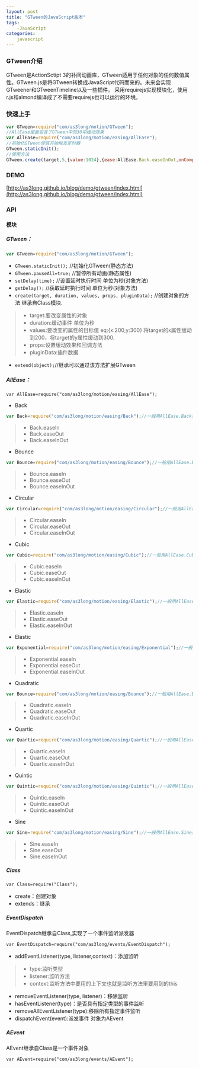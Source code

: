 ```yaml
---
layout: post
title: "GTween的JavaScript版本"
tags:
    -JavaScript
categories:
    javascript
---
```


### GTween介绍

GTween是ActionSctipt 3的补间动画库，GTween适用于任何对象的任何数值属性。GTween.js是将GTween转换成JavaScript代码而来的。未来会实现GTweener和GTweenTimeline以及一些插件。
采用requirejs实现模块化，使用r.js和almond编译成了不需要requirejs也可以运行的环境。



### 快速上手

```javascript
var GTween=require("com/as3long/motion/GTween");
//AllEase里面包含了GTween中的30中缓动效果
var AllEase=require("com/as3long/motion/easing/AllEase");
//初始化GTween使其开始触发定时器
GTween.staticInit();
//使用方法
GTween.create(target,5,{value:1024},{ease:AllEase.Back.easeInOut,onComplete:function(){}});
```

### DEMO

[http://as3long.github.io/blog/demo/gtween/index.html](http://as3long.github.io/blog/demo/gtween/index.html)

### API




#### 模块




##### GTween：

```javascript
var GTween=require("com/as3long/motion/GTween");
```




- `GTween.staticInit();`    //初始化GTween(静态方法)
- `GTween.pauseAll=true;`   //暂停所有动画(静态属性)
- `setDelay(time);` //设置延时执行时间 单位为秒(对象方法)
- `getDelay();` //获取延时执行时间 单位为秒(对象方法)
- `create(target, duration, values, props, pluginData);`   //创建对象的方法 继承自Class模块.




>- target:要改变属性的对象
>- duration:缓动事件 单位为秒
>- values:要改变的属性的目标值 eq:{x:200,y:300} 将target的x属性缓动到200，将target的y属性缓动到300.
>- props:设置缓动效果和回调方法
>- pluginData:插件数据

- `extend(object);`//继承可以通过该方法扩展GTween


##### AllEase：

    var AllEase=require("com/as3long/motion/easing/AllEase");

- Back

```javascript
var Back=require("com/as3long/motion/easing/Back");//一般用AllEase.Back就好了
```

>- Back.easeIn
>- Back.easeOut
>- Back.easeInOut

- Bounce

```javascript
var Bounce=require("com/as3long/motion/easing/Bounce");//一般用AllEase.Bounce就好了
```

>- Bounce.easeIn
>- Bounce.easeOut
>- Bounce.easeInOut

- Circular

```javascript
var Circular=require("com/as3long/motion/easing/Circular");//一般用AllEase.Circular就好了
```

>- Circular.easeIn
>- Circular.easeOut
>- Circular.easeInOut

- Cubic

```javascript
var Cubic=require("com/as3long/motion/easing/Cubic");//一般用AllEase.Cubic就好了
```

>- Cubic.easeIn
>- Cubic.easeOut
>- Cubic.easeInOut

- Elastic

```javascript
var Elastic=require("com/as3long/motion/easing/Elastic");//一般用AllEase.Elastic就好了
```

>- Elastic.easeIn
>- Elastic.easeOut
>- Elastic.easeInOut

- Elastic

```javascript
var Exponential=require("com/as3long/motion/easing/Exponential");//一般用AllEase.Exponential就好了
```

>- Exponential.easeIn
>- Exponential.easeOut
>- Exponential.easeInOut

- Quadratic

```javascript
var Bounce=require("com/as3long/motion/easing/Bounce");//一般用AllEase.Bounce就好了
```

>- Quadratic.easeIn
>- Quadratic.easeOut
>- Quadratic.easeInOut

- Quartic

```javascript
var Quartic=require("com/as3long/motion/easing/Quartic");//一般用AllEase.Quartic就好了
```

>- Quartic.easeIn
>- Quartic.easeOut
>- Quartic.easeInOut

- Quintic

```javascript
var Quintic=require("com/as3long/motion/easing/Quintic");//一般用AllEase.Quintic就好了
```

>- Quintic.easeIn
>- Quintic.easeOut
>- Quintic.easeInOut

- Sine

```javascript
var Sine=require("com/as3long/motion/easing/Sine");//一般用AllEase.Sine就好了
```

>- Sine.easeIn
>- Sine.easeOut
>- Sine.easeInOut

##### Class

`var Class=require("Class");`


- create：创建对象
- extends：继承

##### EventDispatch

EventDispatch继承自Class,实现了一个事件监听派发器

`var EventDispatch=require("com/as3long/events/EventDispatch");`

- addEventListener(type, listener,context)：添加监听

>- type:监听类型
>- listener:监听方法
>- context:监听方法中要用的上下文也就是监听方法里要用到的this

- removeEventListener(type, listener)：移除监听
- hasEventListener(type)：是否具有指定类型的事件监听
- removeAllEventListener(type):移除所有指定事件监听
- dispatchEvent(event):派发事件 对象为AEvent




##### AEvent

AEvent继承自Class是一个事件对象

`var AEvent=require("com/as3long/events/AEvent");`
